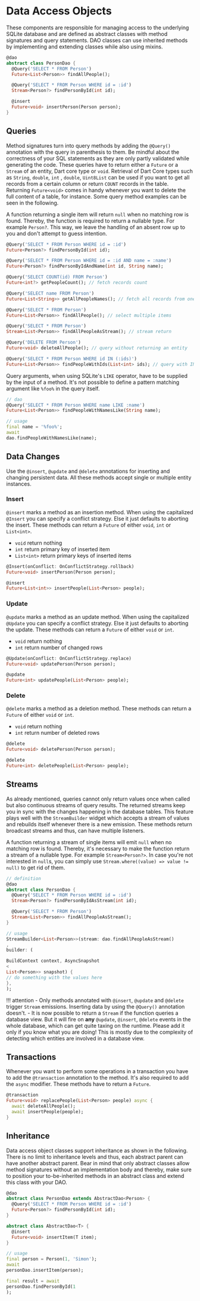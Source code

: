 # Data Access Objects

These components are responsible for managing access to the underlying SQLite database and are
defined as abstract classes with method signatures and query statements. DAO classes can use
inherited methods by implementing and extending classes while also using mixins.

```dart
@dao
abstract class PersonDao {
  @Query('SELECT * FROM Person')
  Future<List<Person>> findAllPeople();

  @Query('SELECT * FROM Person WHERE id = :id')
  Stream<Person?> findPersonById(int id);

  @insert
  Future<void> insertPerson(Person person);
}
```

## Queries

Method signatures turn into query methods by adding the `@Query()` annotation with the query in
parenthesis to them. Be mindful about the correctness of your SQL statements as they are only partly
validated while generating the code. These queries have to return either a `Future` or a `Stream` of
an entity, Dart core type or `void`. Retrieval of Dart Core types such as `String`, `double`, `int`
, `double`, `Uint8List` can be used if you want to get all records from a certain column or
return `COUNT` records in the table. Returning `Future<void>` comes in handy whenever you want to
delete the full content of a table, for instance. Some query method examples can be seen in the
following.

A function returning a single item will return `null` when no matching row is found. Thereby, the
function is required to return a nullable type. For example `Person?`. This way, we leave the
handling of an absent row up to you and don't attempt to guess intention.

```dart
@Query('SELECT * FROM Person WHERE id = :id')
Future<Person?> findPersonById(int id);

@Query('SELECT * FROM Person WHERE id = :id AND name = :name')
Future<Person?> findPersonByIdAndName(int id, String name);

@Query('SELECT COUNT(id) FROM Person')
Future<int?> getPeopleCount(); // fetch records count

@Query('SELECT name FROM Person')
Future<List<String>> getAllPeopleNames(); // fetch all records from one column

@Query('SELECT * FROM Person')
Future<List<Person>> findAllPeople(); // select multiple items

@Query('SELECT * FROM Person')
Stream<List<Person>> findAllPeopleAsStream(); // stream return

@Query('DELETE FROM Person')
Future<void> deleteAllPeople(); // query without returning an entity

@Query('SELECT * FROM Person WHERE id IN (:ids)')
Future<List<Person>> findPeopleWithIds(List<int> ids); // query with IN clause
```

Query arguments, when using SQLite's `LIKE` operator, have to be supplied by the input of a method.
It's not possible to define a pattern matching argument like `%foo%` in the query itself.

```dart
// dao
@Query('SELECT * FROM Person WHERE name LIKE :name')
Future<List<Person>> findPeopleWithNamesLike(String name);

// usage
final name = '%foo%';
await
dao.findPeopleWithNamesLike(name);
```

## Data Changes

Use the `@insert`, `@update` and `@delete` annotations for inserting and changing persistent data.
All these methods accept single or multiple entity instances.

### Insert

`@insert` marks a method as an insertion method. When using the capitalized `@Insert` you can
specify a conflict strategy. Else it just defaults to aborting the insert. These methods can return
a `Future` of either `void`, `int` or `List<int>`.

- `void` return nothing
- `int` return primary key of inserted item
- `List<int>` return primary keys of inserted items

```dart
@Insert(onConflict: OnConflictStrategy.rollback)
Future<void> insertPerson(Person person);

@insert
Future<List<int>> insertPeople(List<Person> people);
```

### Update

`@update` marks a method as an update method. When using the capitalized `@Update` you can specify a
conflict strategy. Else it just defaults to aborting the update. These methods can return a `Future`
of either `void` or `int`.

- `void` return nothing
- `int` return number of changed rows

```dart
@Update(onConflict: OnConflictStrategy.replace)
Future<void> updatePerson(Person person);

@update
Future<int> updatePeople(List<Person> people);
```

### Delete

`@delete` marks a method as a deletion method. These methods can return a `Future` of either `void`
or `int`.

- `void` return nothing
- `int` return number of deleted rows

```dart
@delete
Future<void> deletePerson(Person person);

@delete
Future<int> deletePeople(List<Person> people);
```

## Streams

As already mentioned, queries cannot only return values once when called but also continuous streams
of query results. The returned streams keep you in sync with the changes happening in the database
tables. This feature plays well with the `StreamBuilder` widget which accepts a stream of values and
rebuilds itself whenever there is a new emission. These methods return broadcast streams and thus,
can have multiple listeners.

A function returning a stream of single items will emit `null` when no matching row is found.
Thereby, it's necessary to make the function return a stream of a nullable type. For
example `Stream<Person?>`. In case you're not interested in `null`s, you can simply
use `Stream.where((value) => value != null)` to get rid of them.

```dart
// definition
@dao
abstract class PersonDao {
  @Query('SELECT * FROM Person WHERE id = :id')
  Stream<Person?> findPersonByIdAsStream(int id);

  @Query('SELECT * FROM Person')
  Stream<List<Person>> findAllPeopleAsStream();
}

// usage
StreamBuilder<List<Person>>(stream: dao.findAllPeopleAsStream()
,
builder: (

BuildContext context, AsyncSnapshot
<
List<Person>> snapshot) {
// do something with the values here
},
);
```

!!! attention - Only methods annotated with `@insert`, `@update` and `@delete` trigger `Stream`
emissions. Inserting data by using the `@Query()` annotation doesn't. - It is now possible to return
a `Stream` if the function queries a database view. But it will fire on **any**
`@update`, `@insert`, `@delete` events in the whole database, which can get quite taxing on the
runtime. Please add it only if you know what you are doing!
This is mostly due to the complexity of detecting which entities are involved in a database view.

## Transactions

Whenever you want to perform some operations in a transaction you have to add the `@transaction`
annotation to the method. It's also required to add the `async` modifier. These methods have to
return a `Future`.

```dart
@transaction
Future<void> replacePeople(List<Person> people) async {
  await deleteAllPeople();
  await insertPeople(people);
}
```

## Inheritance

Data access object classes support inheritance as shown in the following. There is no limit to
inheritance levels and thus, each abstract parent can have another abstract parent. Bear in mind
that only abstract classes allow method signatures without an implementation body and thereby, make
sure to position your to-be-inherited methods in an abstract class and extend this class with your
DAO.

```dart
@dao
abstract class PersonDao extends AbstractDao<Person> {
  @Query('SELECT * FROM Person WHERE id = :id')
  Future<Person?> findPersonById(int id);
}

abstract class AbstractDao<T> {
  @insert
  Future<void> insertItem(T item);
}

// usage
final person = Person(1, 'Simon');
await
personDao.insertItem(person);

final result = await
personDao.findPersonById(1
);
```
